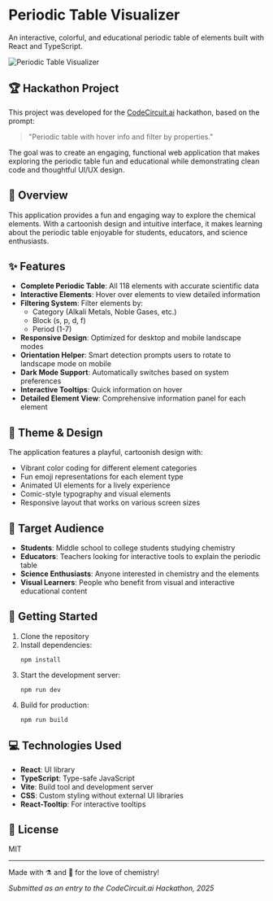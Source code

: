 # Periodic Table Visualizer

An interactive, colorful, and educational periodic table of elements built with React and TypeScript.

![Periodic Table Visualizer](https://periodic-table-visualizer.vercel.app/)

## 🏆 Hackathon Project

This project was developed for the [CodeCircuit.ai](https://www.codecircuit.ai/) hackathon, based on the prompt:

> "Periodic table with hover info and filter by properties."

The goal was to create an engaging, functional web application that makes exploring the periodic table fun and educational while demonstrating clean code and thoughtful UI/UX design.

## 🧪 Overview

This application provides a fun and engaging way to explore the chemical elements. With a cartoonish design and intuitive interface, it makes learning about the periodic table enjoyable for students, educators, and science enthusiasts.

## ✨ Features

- **Complete Periodic Table**: All 118 elements with accurate scientific data
- **Interactive Elements**: Hover over elements to view detailed information
- **Filtering System**: Filter elements by:
  - Category (Alkali Metals, Noble Gases, etc.)
  - Block (s, p, d, f)
  - Period (1-7)
- **Responsive Design**: Optimized for desktop and mobile landscape modes
- **Orientation Helper**: Smart detection prompts users to rotate to landscape mode on mobile
- **Dark Mode Support**: Automatically switches based on system preferences
- **Interactive Tooltips**: Quick information on hover
- **Detailed Element View**: Comprehensive information panel for each element

## 🎨 Theme & Design

The application features a playful, cartoonish design with:
- Vibrant color coding for different element categories
- Fun emoji representations for each element type
- Animated UI elements for a lively experience
- Comic-style typography and visual elements
- Responsive layout that works on various screen sizes

## 👥 Target Audience

- **Students**: Middle school to college students studying chemistry
- **Educators**: Teachers looking for interactive tools to explain the periodic table
- **Science Enthusiasts**: Anyone interested in chemistry and the elements
- **Visual Learners**: People who benefit from visual and interactive educational content

## 🚀 Getting Started

1. Clone the repository
2. Install dependencies:
   ```
   npm install
   ```
3. Start the development server:
   ```
   npm run dev
   ```
4. Build for production:
   ```
   npm run build
   ```

## 💻 Technologies Used

- **React**: UI library
- **TypeScript**: Type-safe JavaScript
- **Vite**: Build tool and development server
- **CSS**: Custom styling without external UI libraries
- **React-Tooltip**: For interactive tooltips

## 📝 License

MIT

---

Made with ⚗️ and 🔬 for the love of chemistry!

*Submitted as an entry to the CodeCircuit.ai Hackathon, 2025*
